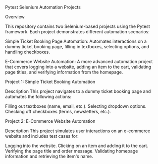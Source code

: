 Pytest Selenium Automation Projects

Overview

This repository contains two Selenium-based projects using the Pytest framework. Each project demonstrates different automation scenarios:

Simple Ticket Booking Page Automation:
Automates interactions on a dummy ticket booking page, filling in textboxes, selecting options, and handling checkboxes.

E-Commerce Website Automation:
A more advanced automation project that covers logging into a website, adding an item to the cart, validating page titles, and verifying information from the homepage.

Project 1: Simple Ticket Booking Automation

Description
This project navigates to a dummy ticket booking page and automates the following actions:

Filling out textboxes (name, email, etc.).
Selecting dropdown options.
Checking off checkboxes (terms, newsletters, etc.).

Project 2: E-Commerce Website Automation

Description
This project simulates user interactions on an e-commerce website and includes test cases for:

Logging into the website.
Clicking on an item and adding it to the cart.
Verifying the page title and order message.
Validating homepage information and retrieving the item's name.

